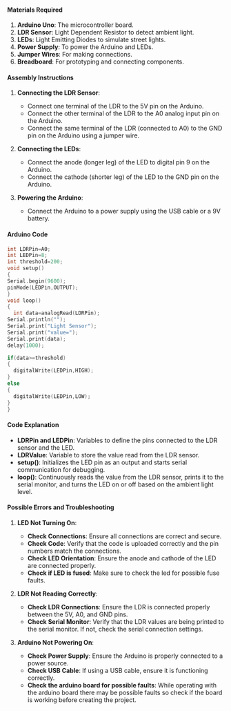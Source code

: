 #### Materials Required
1. **Arduino Uno**: The microcontroller board.
2. **LDR Sensor**: Light Dependent Resistor to detect ambient light.
3. **LEDs**: Light Emitting Diodes to simulate street lights.
4. **Power Supply**: To power the Arduino and LEDs.
5. **Jumper Wires**: For making connections.
6. **Breadboard**: For prototyping and connecting components.

#### Assembly Instructions
1. **Connecting the LDR Sensor**:
   - Connect one terminal of the LDR to the 5V pin on the Arduino.
   - Connect the other terminal of the LDR to the A0 analog input pin on the Arduino.
   - Connect the same terminal of the LDR (connected to A0) to the GND pin on the Arduino using a jumper wire.

2. **Connecting the LEDs**:
   - Connect the anode (longer leg) of the LED to digital pin 9 on the Arduino.
   - Connect the cathode (shorter leg) of the LED to the GND pin on the Arduino.

3. **Powering the Arduino**:
   - Connect the Arduino to a power supply using the USB cable or a 9V battery.

#### Arduino Code
```cpp
int LDRPin=A0;
int LEDPin=8;
int threshold=200;
void setup() 
{
Serial.begin(9600);
pinMode(LEDPin,OUTPUT);
}
void loop() 
{
  int data=analogRead(LDRPin);
Serial.println("");
Serial.print("Light Sensor");
Serial.print("value=");
Serial.print(data);
delay(1000);

if(data>=threshold)
{
  digitalWrite(LEDPin,HIGH);
}
else
{
  digitalWrite(LEDPin,LOW);
}
}
```

#### Code Explanation
- **LDRPin and LEDPin**: Variables to define the pins connected to the LDR sensor and the LED.
- **LDRValue**: Variable to store the value read from the LDR sensor.
- **setup()**: Initializes the LED pin as an output and starts serial communication for debugging.
- **loop()**: Continuously reads the value from the LDR sensor, prints it to the serial monitor, and turns the LED on or off based on the ambient light level.

#### Possible Errors and Troubleshooting
1. **LED Not Turning On**:
   - **Check Connections**: Ensure all connections are correct and secure.
   - **Check Code**: Verify that the code is uploaded correctly and the pin numbers match the connections.
   - **Check LED Orientation**: Ensure the anode and cathode of the LED are connected properly.
   - **Check if LED is fused**: Make sure to check the led for possible fuse faults.

2. **LDR Not Reading Correctly**:
   - **Check LDR Connections**: Ensure the LDR is connected properly between the 5V, A0, and GND pins.
   - **Check Serial Monitor**: Verify that the LDR values are being printed to the serial monitor. If not, check the serial connection settings.

3. **Arduino Not Powering On**:
   - **Check Power Supply**: Ensure the Arduino is properly connected to a power source.
   - **Check USB Cable**: If using a USB cable, ensure it is functioning correctly.
   - **Check the arduino board for possible faults**: While operating with the arduino board there may be possible faults so check if the board is working before creating the project.
